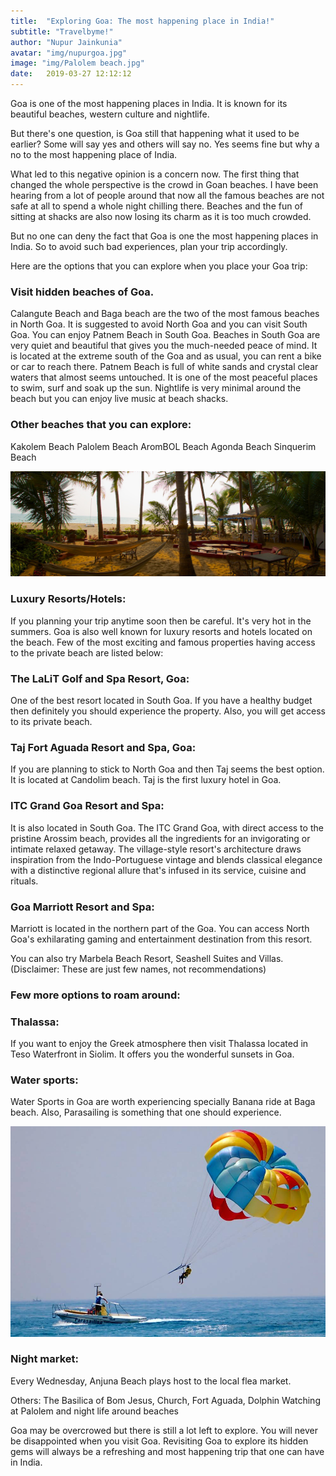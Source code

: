```yaml
---
title:  "Exploring Goa: The most happening place in India!"
subtitle: "Travelbyme!"
author: "Nupur Jainkunia"
avatar: "img/nupurgoa.jpg"
image: "img/Palolem beach.jpg"
date:   2019-03-27 12:12:12
---
```


Goa is one of the most happening places in India. It is known for its beautiful beaches, western culture and nightlife.

But there's one question, is Goa still that happening what it used to be earlier?  Some will say yes and others will say no. Yes seems fine but why a no to the most happening place of India.

What led to this negative opinion is a concern now. The first thing that changed the whole perspective is the crowd in Goan beaches. I have been hearing from a lot of people around that now all the famous beaches are not safe at all to spend a whole night chilling there. Beaches and the fun of sitting at shacks are also now losing its charm as it is too much crowded.

But no one can deny the fact that Goa is one the most happening places in India. So to avoid such bad experiences, plan your trip accordingly.

Here are the options that you can explore when you place your Goa trip:
### Visit hidden beaches of Goa.
Calangute Beach and Baga beach are the two of the most famous beaches in North Goa. It is suggested to avoid North Goa and you can visit South Goa. You can enjoy Patnem Beach in South Goa. Beaches in South Goa are very quiet and beautiful that gives you the much-needed peace of mind.
It is located at the extreme south of the Goa and as usual, you can rent a bike or car to reach there. Patnem Beach is full of white sands and crystal clear waters that almost seems untouched. It is one of the most peaceful places to swim, surf and soak up the sun. Nightlife is very minimal around the beach but you can enjoy live music at beach shacks.

### Other beaches that you can explore:
Kakolem Beach
Palolem Beach
AromBOL Beach
Agonda Beach
Sinquerim Beach

![](../img/home.jpg)

### Luxury Resorts/Hotels: 
If you planning your trip anytime soon then be careful. It's very hot in the summers. Goa is also well known for luxury resorts and hotels located on the beach. Few of the most exciting and famous properties having access to the private beach are listed below:
### The LaLiT Golf and Spa Resort, Goa: 
One of the best resort located in  South Goa. If you have a healthy budget then definitely you should experience the property. Also, you will get access to its private beach.
### Taj Fort Aguada Resort and Spa, Goa: 
If you are planning to stick to North Goa and then Taj seems the best option. It is located at Candolim beach. Taj is the first luxury hotel in Goa.
### ITC Grand Goa Resort and Spa: 
It is also located in South Goa. The ITC Grand Goa, with direct access to the pristine Arossim beach, provides all the ingredients for an invigorating or intimate relaxed getaway. The village-style resort's architecture draws inspiration from the Indo-Portuguese vintage and blends classical elegance with a distinctive regional allure that's infused in its service, cuisine and rituals.
### Goa Marriott Resort and Spa: 
Marriott is located in the northern part of the Goa. You can access North Goa's exhilarating gaming and entertainment destination from this resort.

You can also try Marbela Beach Resort, Seashell Suites and Villas.
(Disclaimer: These are just few names, not recommendations)

### Few more options to roam around:
### Thalassa: 
If you want to enjoy the Greek atmosphere then visit Thalassa located in Teso Waterfront in Siolim. It offers you the wonderful sunsets in Goa.
### Water sports: 
Water Sports in Goa are worth experiencing specially Banana ride at Baga beach. Also, Parasailing is something that one should experience.

![](../img/parasailing.jpg)

### Night market: 
Every Wednesday, Anjuna Beach plays host to the local flea market. 

Others: The Basilica of Bom Jesus, Church, Fort Aguada, Dolphin Watching at Palolem and night life around beaches

Goa may be overcrowed but there is still a lot left to explore. You will never be disappointed when you visit Goa. Revisiting Goa to explore its hidden gems will always be a refreshing and most happening trip that one can have in India.
